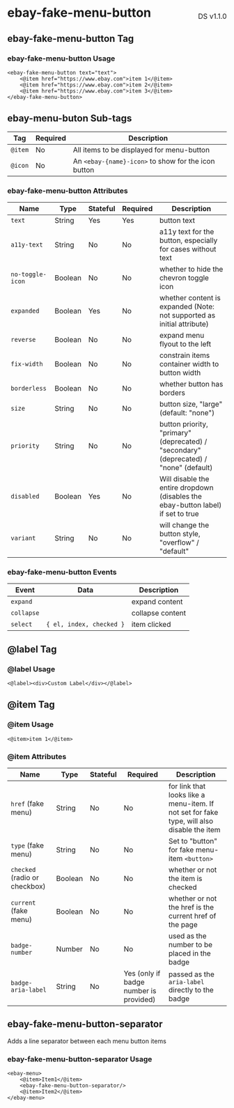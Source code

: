 <h1 style='display: flex; justify-content: space-between; align-items: center;'>
    <span>
        ebay-fake-menu-button
    </span>
    <span style='font-weight: normal; font-size: medium; margin-bottom: -15px;'>
        DS v1.1.0
    </span>
</h1>

## ebay-fake-menu-button Tag

### ebay-fake-menu-button Usage

```marko
<ebay-fake-menu-button text="text">
    <@item href="https://www.ebay.com">item 1</@item>
    <@item href="https://www.ebay.com">item 2</@item>
    <@item href="https://www.ebay.com">item 3</@item>
</ebay-fake-menu-button>
```

## ebay-menu-buton Sub-tags

| Tag     | Required | Description                                         |
| ------- | -------- | --------------------------------------------------- |
| `@item` | No       | All items to be displayed for menu-button           |
| `@icon` | No       | An `<ebay-{name}-icon>` to show for the icon button |

### ebay-fake-menu-button Attributes

| Name             | Type    | Stateful | Required | Description                                                                           |
| ---------------- | ------- | -------- | -------- | ------------------------------------------------------------------------------------- |
| `text`           | String  | Yes      | Yes      | button text                                                                           |
| `a11y-text`      | String  | No       | No       | a11y text for the button, especially for cases without text                           |
| `no-toggle-icon` | Boolean | No       | No       | whether to hide the chevron toggle icon                                               |
| `expanded`       | Boolean | Yes      | No       | whether content is expanded (Note: not supported as initial attribute)                |
| `reverse`        | Boolean | No       | No       | expand menu flyout to the left                                                        |
| `fix-width`      | Boolean | No       | No       | constrain items container width to button width                                       |
| `borderless`     | Boolean | No       | No       | whether button has borders                                                            |
| `size`           | String  | No       | No       | button size, "large" (default: "none")                                                |
| `priority`       | String  | No       | No       | button priority, "primary" (deprecated) / "secondary" (deprecated) / "none" (default) |
| `disabled`       | Boolean | Yes      | No       | Will disable the entire dropdown (disables the ebay-button label) if set to true      |
| `variant`        | String  | No       | No       | will change the button style, "overflow" / "default"                                  |

### ebay-fake-menu-button Events

| Event      | Data                     | Description      |
| ---------- | ------------------------ | ---------------- |
| `expand`   |                          | expand content   |
| `collapse` |                          | collapse content |
| `select`   | `{ el, index, checked }` | item clicked     |

## @label Tag

### @label Usage

```marko
<@label><div>Custom Label</div></@label>
```

## @item Tag

### @item Usage

```marko
<@item>item 1</@item>
```

### @item Attributes

| Name                          | Type    | Stateful | Required                               | Description                                                                                |
| ----------------------------- | ------- | -------- | -------------------------------------- | ------------------------------------------------------------------------------------------ |
| `href` (fake menu)            | String  | No       | No                                     | for link that looks like a menu-item. If not set for fake type, will also disable the item |
| `type` (fake menu)            | String  | No       | No                                     | Set to "button" for fake menu-item `<button>`                                              |
| `checked` (radio or checkbox) | Boolean | No       | No                                     | whether or not the item is checked                                                         |
| `current` (fake menu)         | Boolean | No       | No                                     | whether or not the href is the current href of the page                                    |
| `badge-number`                | Number  | No       | No                                     | used as the number to be placed in the badge                                               |
| `badge-aria-label`            | String  | No       | Yes (only if badge number is provided) | passed as the `aria-label` directly to the badge                                           |

## ebay-fake-menu-button-separator

Adds a line separator between each menu button items

### ebay-fake-menu-button-separator Usage

```marko
<ebay-menu>
    <@item>Item1</@item>
    <ebay-fake-menu-button-separator/>
    <@item>Item2</@item>
</ebay-menu>
```
